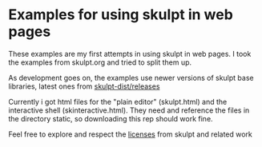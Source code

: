 # Examples for using skulpt in web pages

These examples are my first attempts in using skulpt in web pages.
I took the examples from skulpt.org and tried to split them up.

As development goes on, the examples use newer versions of skulpt base libraries,
latest ones from [skulpt-dist/releases](https://github.com/skulpt/skulpt-dist/releases)

Currently i got html files for the "plain editor" (skulpt.html) and the interactive shell (skinteractive.html). They need and reference the files in the directory static, so downloading this rep should work fine.

Feel free to explore and respect the [licenses](https://github.com/skulpt/skulpt/blob/master/LICENSE) from skulpt and related work